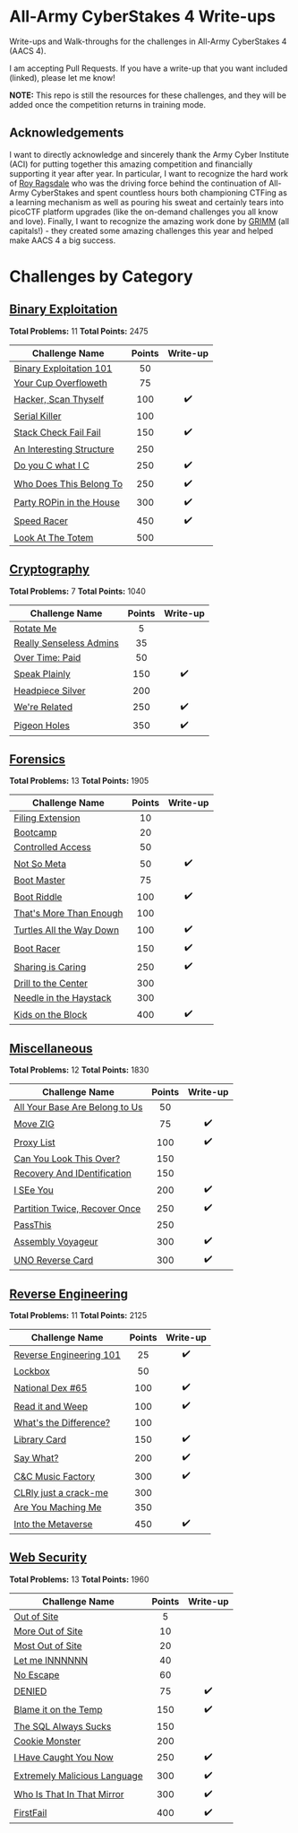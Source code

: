 # All-Army CyberStakes 4 Write-ups

Write-ups and Walk-throughs for the challenges in All-Army CyberStakes 4 (AACS 4).

I am accepting Pull Requests. If you have a write-up that you want included (linked), please let me know!

**NOTE:** This repo is still the resources for these challenges, and they will be added once the competition returns in training mode.

## Acknowledgements

I want to directly acknowledge and sincerely thank the Army Cyber Institute (ACI) for putting together this amazing competition and financially supporting it year after year. In particular, I want to recognize the hard work of [Roy Ragsdale](https://github.com/royragsdale) who was the driving force behind the continuation of All-Army CyberStakes and spent countless hours both championing CTFing as a learning mechanism as well as pouring his sweat and certainly tears into picoCTF platform upgrades (like the on-demand challenges you all know and love). Finally, I want to recognize the amazing work done by [GRIMM](https://www.grimm-co.com/) (all capitals!) - they created some amazing challenges this year and helped make AACS 4 a big success.

# Challenges by Category

## [Binary Exploitation](./BinaryExploitation/README.md)

**Total Problems:** 11
**Total Points:** 2475

| Challenge Name               | Points  | Write-up |
| -----------------------------|:-------:|:--------:|
| [Binary Exploitation 101](./BinaryExploitation/BinaryExploitation101/README.md) | 50 | |
| [Your Cup Overfloweth](./BinaryExploitation/YourCupOverfloweth/README.md) | 75 | |
| [Hacker, Scan Thyself](./BinaryExploitation/HackerScanThyself/README.md) | 100 | ✔️ |
| [Serial Killer](./BinaryExploitation/SerialKiller/README.md) | 100 | |
| [Stack Check Fail Fail](./BinaryExploitation/StackCheckFailFail/README.md) | 150 | ✔️ |
| [An Interesting Structure](./BinaryExploitation/AnInterestingStructure/README.md) | 250 | |
| [Do you C what I C](./BinaryExploitation/DoYouCWhatIC/README.md) | 250 | ✔️ |
| [Who Does This Belong To](./BinaryExploitation/WhoDoesThisBelongTo/README.md) | 250 | ✔️ |
| [Party ROPin in the House](./BinaryExploitation/PartyROPinInTheHouse/README.md) | 300 | ✔️|
| [Speed Racer](./BinaryExploitation/SpeedRacer/README.md) | 450 | ✔️ |
| [Look At The Totem](./BinaryExploitation/LookAtTheTotem/README.md) | 500 | |

## [Cryptography](./Cryptography/README.md)

**Total Problems:** 7
**Total Points:** 1040

| Challenge Name               | Points  | Write-up |
| -----------------------------|:-------:|:--------:|
| [Rotate Me](./Cryptography/RotateMe/README.md) | 5 | |
| [Really Senseless Admins](./Cryptography/ReallySenselessAdmins/README.md) | 35 | |
| [Over Time: Paid](./Cryptography/OverTimePaid/README.md) | 50 | |
| [Speak Plainly](./Cryptography/SpeakPlainly/README.md) | 150 | ✔️ |
| [Headpiece Silver](./Cryptography/HeadpieceSilver/README.md) | 200 | |
| [We're Related](./Cryptography/WereRelated/README.md) | 250 | ✔️ |
| [Pigeon Holes](./Cryptography/PigeonHoles/README.md) | 350 | ✔️ |

## [Forensics](./Forensics/README.md)

**Total Problems:** 13
**Total Points:** 1905

| Challenge Name               | Points  | Write-up |
| -----------------------------|:-------:|:--------:|
| [Filing Extension](./Forensics/FilingExtension/README.md) | 10 | |
| [Bootcamp](./Forensics/Bootcamp/README.md) | 20 | |
| [Controlled Access](./Forensics/ControlledAccess/README.md) | 50 | |
| [Not So Meta](./Forensics/NotSoMeta/README.md) | 50 | ✔️ |
| [Boot Master](./Forensics/BootMaster/README.md) | 75 | |
| [Boot Riddle](./Forensics/BootRiddle/README.md) | 100 | ✔️ |
| [That's More Than Enough](./Forensics/ThatsMoreThanEnough/README.md) | 100 | |
| [Turtles All the Way Down](./Forensics/TurtlesAllTheWayDown/README.md) | 100 | ✔️ |
| [Boot Racer](./Forensics/BootRacer/README.md) | 150 | ✔️ |
| [Sharing is Caring](./Forensics/SharingIsCaring/README.md) | 250 | ✔️ |
| [Drill to the Center](./Forensics/DrillToTheCenter/README.md) | 300 | |
| [Needle in the Haystack](./Forensics/NeedleInTheHaystack/README.md) | 300 | |
| [Kids on the Block](./Forensics/KidsOnTheBlock/README.md) | 400 | ✔️ |

## [Miscellaneous](./Miscellaneous/README.md)

**Total Problems:** 12
**Total Points:** 1830

| Challenge Name               | Points  | Write-up |
| -----------------------------|:-------:|:--------:|
| [All Your Base Are Belong to Us](./Miscellaneous/AllYourBase/README.md) | 50 | |
| [Move ZIG](./Miscellaneous/MoveZIG/README.md) | 75 | ✔️ |
| [Proxy List](./Miscellaneous/ProxyList/README.md) | 100 | ✔️ |
| [Can You Look This Over?](./Miscellaneous/CanYouLookThisOver/README.md) | 150 | |
| [Recovery And IDentification](./Miscellaneous/RecoveryAndIDentification/README.md) | 150 | |
| [I SEe You](./Miscellaneous/ISEeYou/README.md) | 200 | ✔️ |
| [Partition Twice, Recover Once](./Miscellaneous/PartitionTwiceRecoverOnce/README.md) | 250 | ✔️ |
| [PassThis](./Miscellaneous/PassThis/README.md) | 250 | |
| [Assembly Voyageur](./Miscellaneous/AssemblyVoyageur/README.md) | 300 | ✔️ |
| [UNO Reverse Card](./Miscellaneous/UNOReverseCard/README.md) | 300 | ✔️ |

## [Reverse Engineering](./ReverseEngineering/README.md)

**Total Problems:** 11
**Total Points:** 2125

| Challenge Name               | Points  | Write-up |
| -----------------------------|:-------:|:--------:|
| [Reverse Engineering 101](./ReverseEngineering/ReverseEngineering101/README.md) | 25 | ✔️ |
| [Lockbox](./ReverseEngineering/Lockbox/README.md) | 50 | |
| [National Dex #65](./ReverseEngineering/NationalDex65/README.md) | 100 | ✔️ |
| [Read it and Weep](./ReverseEngineering/ReadItAndWeep/README.md) | 100 | ✔️ |
| [What's the Difference?](./ReverseEngineering/WhatsTheDifference/README.md) | 100 | |
| [Library Card](./ReverseEngineering/LibraryCard/README.md) | 150 | ✔️ |
| [Say What?](./ReverseEngineering/SayWhat/README.md) | 200 | ✔️ |
| [C&C Music Factory](./ReverseEngineering/CandCMusicFactory/README.md) | 300 | ✔️ |
| [CLRly just a crack-me](./ReverseEngineering/CLRlyJustACrackMe/README.md) | 300 | |
| [Are You Maching Me](./ReverseEngineering/AreYouMachingMe/README.md) | 350 | |
| [Into the Metaverse](./ReverseEngineering/IntoTheMetaverse/README.md) | 450 | ✔️ |

## [Web Security](./WebSecurity/README.md)

**Total Problems:** 13
**Total Points:** 1960

| Challenge Name               | Points  | Write-up |
| -----------------------------|:-------:|:--------:|
| [Out of Site](./WebSecurity/OutOfSite/README.md) | 5 | |
| [More Out of Site](./WebSecurity/MoreOutOfSite/README.md) | 10 | |
| [Most Out of Site](./WebSecurity/MostOutOfSite/README.md) | 20 | |
| [Let me INNNNNN](./WebSecurity/LetMeInnnnnn/README.md) | 40 | |
| [No Escape](./WebSecurity/NoEscape/README.md) | 60 | |
| [DENIED](./WebSecurity/DENIED/README.md) | 75 | ✔️ |
| [Blame it on the Temp](./WebSecurity/BlameItOnTheTemp/README.md) | 150 | ✔️|
| [The SQL Always Sucks](./WebSecurity/TheSQLAlwaysSucks/README.md) | 150 | |
| [Cookie Monster](./WebSecurity/CookieMonster/README.md) | 200 | |
| [I Have Caught You Now](./WebSecurity/IHaveCaughtYouNow/README.md) | 250 | ✔️ |
| [Extremely Malicious Language](./WebSecurity/ExtremelyMaliciousLanguage/README.md) | 300 | ✔️ |
| [Who Is That In That Mirror](./WebSecurity/WhoIsThatInThatMirror/README.md) | 300 | ✔️ |
| [FirstFail](./WebSecurity/FirstFail/README.md) | 400 | ✔️ |
